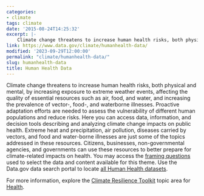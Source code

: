 ```yaml
---
categories:
- climate
tags: climate
date: '2015-08-24T14:25:32'
excerpt: |-
    Climate change threatens to increase human health risks, both physical and mental, by increasing exposure to extreme weather events, affecting the quality of essential resources such as air, food, and water, and increasing the prevalence of vector-, food-, and waterborne illnesses...
link: https://www.data.gov/climate/humanhealth-data/
modified: '2023-09-29T12:00:00'
permalink: "climate/humanhealth-data/"
slug: humanhealth-data
title: Human Health Data
---
```


Climate change threatens to increase human health risks, both physical and mental, by increasing exposure to extreme weather events, affecting the quality of essential resources such as air, food, and water, and increasing the prevalence of vector-, food-, and waterborne illnesses. Proactive adaptation efforts are needed to assess the vulnerability of different human populations and reduce risks. Here you can access data, information, and decision tools describing and analyzing climate change impacts on public health. Extreme heat and precipitation, air pollution, diseases carried by vectors, and food and water-borne illnesses are just some of the topics addressed in these resources. Citizens, businesses, non-governmental agencies, and governments can use these resources to better prepare for climate-related impacts on health. You may access the [framing questions](https://data.gov/climate/human-health-framing-questions/) used to select the data and content available for this theme. Use the Data.gov data search portal to locate [all Human Health datasets](https://catalog.data.gov/dataset/?groups=climate5434&vocab_category_all=Human+Health).

For more information, explore the [Climate Resilience Toolkit](https://toolkit.climate.gov/) topic area for [Health](https://toolkit.climate.gov/topics/human-health).